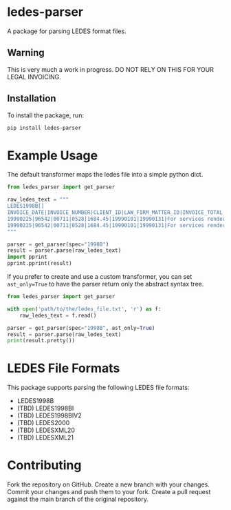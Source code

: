 # ledes-parser
A package for parsing LEDES format files.

## Warning
This is very much a work in progress. DO NOT RELY ON THIS FOR YOUR LEGAL INVOICING.

## Installation

To install the package, run:

```bash
pip install ledes-parser
```
# Example Usage
The default transformer maps the ledes file into a simple python dict.

```python
from ledes_parser import get_parser

raw_ledes_text = """
LEDES1998B[]
INVOICE_DATE|INVOICE_NUMBER|CLIENT_ID|LAW_FIRM_MATTER_ID|INVOICE_TOTAL|BILLING_START_DATE|BILLING_END_DATE|INVOICE_DESCRIPTION|LINE_ITEM_NUMBER|EXP/FEE/INV_ADJ_TYPE|LINE_ITEM_NUMBER_OF_UNITS|LINE_ITEM_ADJUSTMENT_AMOUNT|LINE_ITEM_TOTAL|LINE_ITEM_DATE|LINE_ITEM_TASK_CODE|LINE_ITEM_EXPENSE_CODE|LINE_ITEM_ACTIVITY_CODE|TIMEKEEPER_ID|LINE_ITEM_DESCRIPTION|LAW_FIRM_ID|LINE_ITEM_UNIT_COST|TIMEKEEPER_NAME|TIMEKEEPER_CLASSIFICATION|CLIENT_MATTER_ID[]
19990225|96542|00711|0528|1684.45|19990101|19990131|For services rendered|1|F|2.00|-70|630|19990115|L510||A102|22547|Research Attorney's fees, Set off claim|24-6437381|350|Arnsley, Robert|PARTNR|423-987[]
19990225|96542|00711|0528|1684.45|19990101|19990131|For services rendered|2|F|2.00|0|700|19990115|L510||A102|22547|Research attorney's fees, Trial pleading|24-6437381|350|Arnsley, Robert|PARTNR|423-987[]
"""

parser = get_parser(spec="1998B")
result = parser.parse(raw_ledes_text)
import pprint
pprint.pprint(result)
```

If you prefer to create and use a custom transformer, you can set `ast_only=True` to have the parser return only the abstract syntax tree.
```python
from ledes_parser import get_parser

with open('path/to/the/ledes_file.txt', 'r') as f:
    raw_ledes_text = f.read()

parser = get_parser(spec="1998B", ast_only=True)
result = parser.parse(raw_ledes_text)
print(result.pretty())
```

# LEDES File Formats
This package supports parsing the following LEDES file formats:

* LEDES1998B
* (TBD) LEDES1998BI
* (TBD) LEDES1998BIV2
* (TBD) LEDES2000
* (TBD) LEDESXML20
* (TBD) LEDESXML21

# Contributing
Fork the repository on GitHub.
Create a new branch with your changes.
Commit your changes and push them to your fork.
Create a pull request against the main branch of the original repository.
